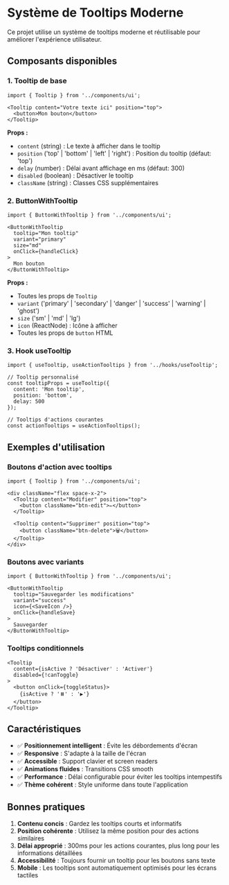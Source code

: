 # Système de Tooltips Moderne

Ce projet utilise un système de tooltips moderne et réutilisable pour améliorer l'expérience utilisateur.

## Composants disponibles

### 1. Tooltip de base

```tsx
import { Tooltip } from '../components/ui';

<Tooltip content="Votre texte ici" position="top">
  <button>Mon bouton</button>
</Tooltip>
```

**Props :**
- `content` (string) : Le texte à afficher dans le tooltip
- `position` ('top' | 'bottom' | 'left' | 'right') : Position du tooltip (défaut: 'top')
- `delay` (number) : Délai avant affichage en ms (défaut: 300)
- `disabled` (boolean) : Désactiver le tooltip
- `className` (string) : Classes CSS supplémentaires

### 2. ButtonWithTooltip

```tsx
import { ButtonWithTooltip } from '../components/ui';

<ButtonWithTooltip 
  tooltip="Mon tooltip"
  variant="primary"
  size="md"
  onClick={handleClick}
>
  Mon bouton
</ButtonWithTooltip>
```

**Props :**
- Toutes les props de `Tooltip`
- `variant` ('primary' | 'secondary' | 'danger' | 'success' | 'warning' | 'ghost')
- `size` ('sm' | 'md' | 'lg')
- `icon` (ReactNode) : Icône à afficher
- Toutes les props de `button` HTML

### 3. Hook useTooltip

```tsx
import { useTooltip, useActionTooltips } from '../hooks/useTooltip';

// Tooltip personnalisé
const tooltipProps = useTooltip({
  content: 'Mon tooltip',
  position: 'bottom',
  delay: 500
});

// Tooltips d'actions courantes
const actionTooltips = useActionTooltips();
```

## Exemples d'utilisation

### Boutons d'action avec tooltips

```tsx
import { Tooltip } from '../components/ui';

<div className="flex space-x-2">
  <Tooltip content="Modifier" position="top">
    <button className="btn-edit">✏️</button>
  </Tooltip>
  
  <Tooltip content="Supprimer" position="top">
    <button className="btn-delete">🗑️</button>
  </Tooltip>
</div>
```

### Boutons avec variants

```tsx
import { ButtonWithTooltip } from '../components/ui';

<ButtonWithTooltip 
  tooltip="Sauvegarder les modifications"
  variant="success"
  icon={<SaveIcon />}
  onClick={handleSave}
>
  Sauvegarder
</ButtonWithTooltip>
```

### Tooltips conditionnels

```tsx
<Tooltip 
  content={isActive ? 'Désactiver' : 'Activer'}
  disabled={!canToggle}
>
  <button onClick={toggleStatus}>
    {isActive ? '⏸️' : '▶️'}
  </button>
</Tooltip>
```

## Caractéristiques

- ✅ **Positionnement intelligent** : Évite les débordements d'écran
- ✅ **Responsive** : S'adapte à la taille de l'écran
- ✅ **Accessible** : Support clavier et screen readers
- ✅ **Animations fluides** : Transitions CSS smooth
- ✅ **Performance** : Délai configurable pour éviter les tooltips intempestifs
- ✅ **Thème cohérent** : Style uniforme dans toute l'application

## Bonnes pratiques

1. **Contenu concis** : Gardez les tooltips courts et informatifs
2. **Position cohérente** : Utilisez la même position pour des actions similaires
3. **Délai approprié** : 300ms pour les actions courantes, plus long pour les informations détaillées
4. **Accessibilité** : Toujours fournir un tooltip pour les boutons sans texte
5. **Mobile** : Les tooltips sont automatiquement optimisés pour les écrans tactiles
